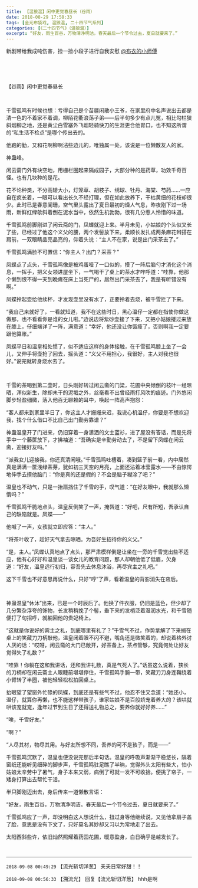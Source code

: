 ```yaml
---
title: 【温狼温】闲中更觉春昼长（谷雨）
date: 2018-08-29 17:58:33
tags: [金光布袋戏, 温狼温, 二十四节气系列]
categories: [《二十四节气》（温狼温）]
excerpt: “好友，雨生百谷，万物清净明洁。春天最后一个节令过去，夏日就要来了。”
---
```


<p dir="ltr"  >新剧带给我成吨伤害，捡一捡小段子进行自我安慰&nbsp;<a target="_blank" loftermentionblogid="500395376" href="http://www.lofter.com/mentionredirect.do?blogId=500395376"  >@布衣的小师傅</a>&nbsp;</p> 
<p dir="ltr"  >&nbsp;</p> 
<p dir="ltr"  >&nbsp;</p> 
<p dir="ltr"  >【谷雨】闲中更觉春昼长</p> 
<p dir="ltr"  >&nbsp;</p> 
<p dir="ltr"  >千雪孤鸣有时候也想：亏得自己是个苗疆闲散小王爷，在家里府中名声说出去都是清一色的不着家不着调，柳陌花衢浪荡子弟——后半句多少有点儿冤，相比勾栏狭斜烟柳之地，还是黄尘白雪塞外飞烟轻骑快刀的生涯更合他胃口，也不知这所谓的“私生活不检点”是哪个传出去的。</p> 
<p dir="ltr"  >他跑的勤，又和花啊柳啊沾些边儿的，唯独属一处，该说是一位懒散友人的家。</p> 
<p dir="ltr"  >神蛊峰。</p> 
<p dir="ltr"  >闲云斋门外有块空地，用栅栏圈起来隔成园子，大部分种的是药草，功效千奇百怪。也有几块种的是花。</p> 
<p dir="ltr"  >花不论种类，不分高矮大小，灯笼草、胡枝子、绣球、牡丹、海棠、芍药……一应自在疯长着，一眼可以看出长久不经打理，但在如此放养下，干枯黄细的花枝却很少。此时已是春意阑珊，空气里头露出了夏日最初的燥人气息，昨夜刚下过一场雨，新鲜红绿欹斜着倒在泥水当中，依然生机勃勃，很有几分惹人怜惜的味道。</p> 
<p dir="ltr"  >千雪孤鸣前脚刚进了闲云斋的门，凤蝶就迎上来。半月未见，小姑娘的个头似又长了些，已经过了他这个义父的腰，两个发髻放下来，柔顺长发扎成两条麻花辫搭在肩前，一双眼睛晶亮晶亮的，仰着头说：“主人不在家，说是出门采茶去了。”</p> 
<p dir="ltr"  >千雪孤鸣满脸不可置信：“你主人？出门？采茶？”</p> 
<p dir="ltr"  >凤蝶点了点头，千雪孤鸣像是被鸡蛋噎了一口似的，摸了一阵后脑勺才消化这个消息，一挥手，把义女领进屋坐下，一气喝干了桌上的茶水才咋呼道：“哇靠，他那个懒到恨不得一天到晚瘫在床上当死尸的，居然出门采茶去了，我是有听错没有啊。”</p> 
<p dir="ltr"  >凤蝶拎起壶给他续杯，才发现壶里没有水了，正要拎着去烧，被千雪拦了下来。</p> 
<p dir="ltr"  >“我自己来就好了，一看就知道，我不在这些时日，黑心温仔一定都在指使你做这做那，也不看看你是谁的女儿啦。”边说边将紫砂壶接了下来，又把小姑娘搂过来放在膝上，仔细端详了一阵，满意道：“幸好，他还没让你饿瘦了，否则啊我一定要跟他算账。”</p> 
<p dir="ltr"  >凤蝶平日和温皇相处惯了，似不适应这样的身体接触，在千雪孤鸣膝上坐了一会儿，又伸手将壶抢了回去，摇头道：“义父不用担心，我很好，主人对我也很好。”说完就转身烧水去了。</p> 
<p dir="ltr"  >&nbsp;</p> 
<p dir="ltr"  >千雪的茶喝到第二壶时，日头刚好转过闲云斋的门梁，花圃中央倾倒的枝叶一经晾晒，浑似新生，除却未干的泥垢之外，丝毫看不出曾经雨打风吹的痕迹。门外悠闲脚步轻盈细微，落入他百无聊赖的耳中，唤起一阵高声抱怨：</p> 
<p dir="ltr"  >“客人都来到家里半日了，你这主人才姗姗来迟，我说心机温仔，你要是不想欢迎我，找个什么借口不比自己出门勤劳靠谱？”</p> 
<p dir="ltr"  >神蛊温皇开了门进来，仍旧穿着一身潇洒的文士蓝衫，进了屋没有答话，而是先将手中一个藤筐放下，才拂袖道：“吾确实是辛勤劳动去了，不是留下凤蝶在闲云斋，迎接好友吗。”</p> 
<p dir="ltr"  >“派我女儿迎接我，你还真清闲哦。”千雪孤鸣吐槽着，凑到篮子前一看，内中居然真是满满一筐浅绿茶芽，犹如初三天空的月亮，上面还沾着冰莹露水——不由惊愕地伸手去摸他脑门：“你是真的还是假的？不会是脑子糊涂了吧？”</p> 
<p dir="ltr"  >温皇也不动气，只是一抬扇挡住了千雪的手，叹气道：“在好友眼中，我就那么懒惰吗？”</p> 
<p dir="ltr"  >千雪孤鸣干脆地点头，温皇反倒笑了一声，掩唇道：“好吧，尺有所短，吾承认自己的缺陷就是。凤蝶——”</p> 
<p dir="ltr"  >他喊了一声，女孩就立即应答：“主人。”</p> 
<p dir="ltr"  >“将茶叶收了，趁好天气拿去晾晒。为吾好生招待你的义父。”</p> 
<p dir="ltr"  >“是，主人。”凤蝶认真地点了点头，那严肃模样倒是让坐在一旁的千雪觉出些不适应，他有心好好和温皇谈一谈女儿的教育问题，那人却朝他低了低眉，欠身道：“好友，温皇远行初归，容吾先去休息沐浴，再尽宾主之礼吧。”</p> 
<p dir="ltr"  >这下千雪也不好意思再说什么，只好“哼”了声，看着温皇的背影消失在帘后。</p> 
<p dir="ltr"  >&nbsp;</p> 
<p dir="ltr"  >神蛊温皇“休沐”出来，已是一个时辰后了。他换了件衣服，仍旧是蓝色，但少却了几分繁杂浮夸的饰物，长发稍稍挽了个髻，垂下来的发梢泛着湿润水光，和千雪随便打了句招呼，就躺回他的贵妃椅上。</p> 
<p dir="ltr"  >“这就是你说好的宾主之礼，到底哪里有礼了？”千雪气不过，作势拿解了下来搁在桌上的笑藏刀刀柄敲他，温皇闭着眼不闪不避，嘴角还是微笑着的，却说着格外讨人厌的话：“哎呀，闲云斋的大门已敞开，好茶备上，茶点管够，究竟何处让好友觉得失了礼数？”</p> 
<p dir="ltr"  >“哇靠！你躺在这和我讲话，还和我讲礼数，真是气死人了。”话虽这么说着，狭长的刀柄却在闲云斋主人眼睫前堪堪停住，千雪孤鸣手腕一带，笑藏刀刀身连鞘绕着小臂转了半圈，被他轻轻松松拍回桌上。</p> 
<p dir="ltr"  >抬眼望了望窗外忙碌的凤蝶，到底还是有些气不过，他忍不住又念道：“她还小，温仔，就算你再懒，也不能这样带孩子，谁家姑娘不是百般娇宠着养大的？该哄就哄该宠就宠，逢年过节到生日了还得送礼物总之，要养你就好好养……”</p> 
<p dir="ltr"  >“唉，千雪好友。”</p> 
<p dir="ltr"  >“啊？”</p> 
<p dir="ltr"  >“人尽其材，物尽其用。与好友所想不同，吾养的可不是孩子，而是——”</p> 
<p dir="ltr"  >千雪孤鸣沉默了，温皇也便没说完那后半句话。温皇的呼吸声渐渐平稳悠长，隔着窗纸还能听见细碎的脚步声，千雪孤鸣驻足瞧了半晌，觉得外头太阳有些大，怕小姑娘太辛劳中了暑气，身子本来又弱，病倒了可就一发不可收拾。便挑了帘子，一矮身打算出去帮忙干活。</p> 
<p dir="ltr"  >半只脚刚迈出去，身后传来一道懒散言语：</p> 
<p dir="ltr"  >“好友，雨生百谷，万物清净明洁。春天最后一个节令过去，夏日就要来了。”</p> 
<p dir="ltr"  >千雪孤鸣应了一声，却没明白这人想说什么，扭过身等他继续说，又见他拿扇子盖了脸，意思是没有下文了，只好莫名其妙却又习以为常地走了出去。</p> 
<p dir="ltr"  >太阳西斜些许，依旧灿然照耀着药园花圃，暖意盈身，白日确乎是越发长了。</p> 
<p dir="ltr"  >&nbsp;</p>

<!-- more -->

---

`2018-09-08 00:49:29` 【流光斩切洋葱】 夫夫日常好甜！！

`2018-09-08 00:56:33` 【溯流光】 回复【流光斩切洋葱】 hhh是啊
